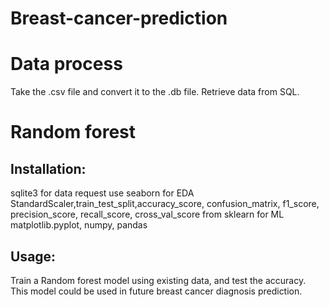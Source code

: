 # Breast-cancer-prediction 
# Data process
Take the .csv file and convert it to the .db file.
Retrieve data from SQL.
# Random forest
## Installation:
sqlite3 for data request
use seaborn for EDA
StandardScaler,train_test_split,accuracy_score, confusion_matrix, f1_score, precision_score, recall_score, cross_val_score from sklearn for ML
matplotlib.pyplot, numpy, pandas
## Usage:
Train a Random forest model using existing data, and test the accuracy. 
This model could be used in future breast cancer diagnosis prediction.
